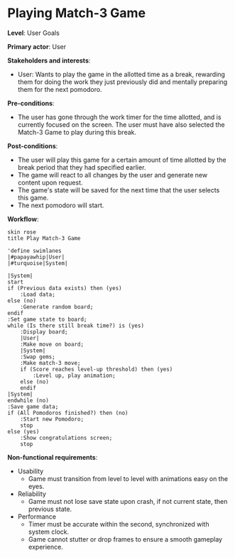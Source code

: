 # Playing Match-3 Game

**Level**: User Goals

**Primary actor**: User

**Stakeholders and interests**:
- User: Wants to play the game in the allotted time as a break, rewarding them 
for doing the work they just previously did and mentally preparing them for the 
next pomodoro.

**Pre-conditions**:
- The user has gone through the work timer for the time allotted, and is currently 
focused on the screen. The user must have also selected the Match-3 Game to play during
this break.

**Post-conditions**:
- The user will play this game for a certain amount of time allotted by the break period 
that they had specified earlier. 
- The game will react to all changes by the user and generate new content upon request.
- The game's state will be saved for the next time that the user selects this game.
- The next pomodoro will start.

**Workflow**:
```puml
skin rose 
title Play Match-3 Game

'define swimlanes
|#papayawhip|User|
|#turquoise|System|

|System|
start
if (Previous data exists) then (yes)
    :Load data;
else (no)
    :Generate random board;
endif
:Set game state to board;
while (Is there still break time?) is (yes)
    :Display board;
    |User|
    :Make move on board;
    |System|
    :Swap gems;
    :Make match-3 move;
    if (Score reaches level-up threshold) then (yes)
        :Level up, play animation;
    else (no)
    endif
|System|
endwhile (no)
:Save game data;
if (All Pomodoros finished?) then (no)
    :Start new Pomodoro;
    stop
else (yes)
    :Show congratulations screen;
    stop
```

**Non-functional requirements**:
- Usability
    - Game must transition from level to level with animations easy on the eyes.
- Reliability
    - Game must not lose save state upon crash, if not current state, then previous state.
- Performance
    - Timer must be accurate within the second, synchronized with system clock.
    - Game cannot stutter or drop frames to ensure a smooth gameplay experience.